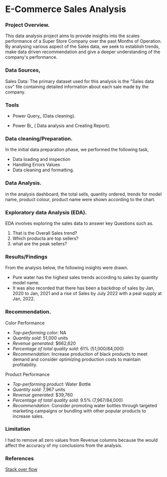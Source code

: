 
# E-Commerce Sales Analysis

### Project Overview.

This data analysis project aims to provide insights into the scales performance of a Super Store Company over the past Months of Operation. By analysing various aspect of the Sales data, we seek to establish trends, make data driven recommendation and give a deeper understanding of the company's performance.


### Data Sources, 

Sales Data: The primary dataset used for this analysis is the "Sales data csv" file containing detailed information about each sale made by the company.

### Tools

- Power Query_ (Data cleaning).

- Power Bi_ ( Data analysis and Creating Report).

### Data cleaning/Preparation.

In the initial data preparation phase, we performed the following task, 
- Data loading and inspection
- Handling Errors Values
- Data cleaning and formatting.


### Data Analysis.

in the analysis dashboard, the total sells, quantity ordered, trends for model name, product colour, product name were shown according to the chart.


### Exploratory data Analysis (EDA).

EDA involves exploring the sales data to answer key Questions such as.

 1. That is the Overall Sales trend?
 2. Which producta are top sellers?
 3. what are the peak sellers?

### Results/Findings

From the analysis below, the following insights were drawn.
- Pure water has the highest sales trends according to sales by quantity model name.
- It was also recorded that there has been a backdrop of sales by Jan, 2020 to Jan, 2021 and a rise of Sales by July 2022 with a peal supply at Jan, 2022.

### Recommendation. 

Color Performance
- *Top-performing color:* NA
- *Quantity sold:* 51,000 units
- *Revenue generated:* $662,620
- *Percentage of total quality sold:* 61% (51,000/84,000)
- *Recommendation:* Increase production of black products to meet demand and consider optimizing production costs to maintain profitability.

Product Performance
- *Top-performing product:* Water Bottle
- *Quantity sold:* 7,967 units
- *Revenue generated:* $39,760
- *Percentage of total quality sold:* 9.5% (7,967/84,000)
- *Recommendation:* Consider promoting water bottles through targeted marketing campaigns or bundling with other popular products to increase sales.

### Limitation 


 I had to remove all zero values from Revenue columns because the would affect the accuracy of my conclusions from the analysis.

 ### References 


[Stack over flow](https://stack.com)









